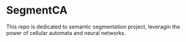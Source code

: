# SegmentCA
This repo is dedicated to semantic segmentation project, leveragin the power of cellular automata and neural networks.
